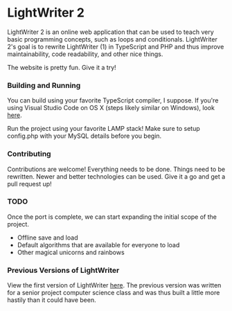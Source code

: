 # LightWriter 2
LightWriter 2 is an online web application that can be used to teach very basic programming concepts, 
such as loops and conditionals. LightWriter 2's goal is to rewrite LightWriter (1) in TypeScript and PHP and thus
improve maintainability, code readability, and other nice things.

The website is pretty fun. Give it a try!

### Building and Running

You can build using your favorite TypeScript compiler, I suppose. If you're using Visual Studio Code on OS X (steps likely similar on Windows), look [here](http://michaelcrump.net/using-typescript-with-code/).

Run the project using your favorite LAMP stack! Make sure to setup config.php with your MySQL details before you begin.

### Contributing

Contributions are welcome! Everything needs to be done. Things need to be rewritten. Newer and better technologies can be used. Give it a go and get a pull request up!
 
### TODO 

Once the port is complete, we can start expanding the initial scope of the project.

- Offline save and load
- Default algorithms that are available for everyone to load
- Other magical unicorns and rainbows
 
### Previous Versions of LightWriter
View the first version of LightWriter [here](https://github.com/Deadpikle/LightWriter). The previous version was written 
for a senior project computer science class and was thus built a little more hastily than it could have been.
